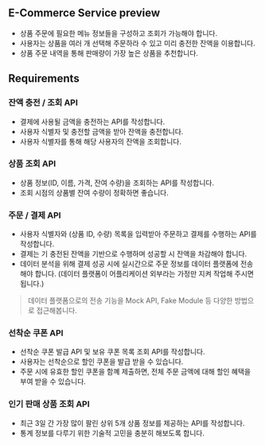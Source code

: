 ## E-Commerce Service preview 
- 상품 주문에 필요한 메뉴 정보들을 구성하고 조회가 가능해야 합니다.
- 사용자는 상품을 여러 개 선택해 주문하라 수 있고 미리 충전한 잔액을 이용합니다.
- 상품 주문 내역을 통해 판매량이 가장 높은 상품을 추천합니다.

## Requirements
### 잔액 충전 / 조회 API
- 결제에 사용될 금액을 충전하는 API를 작성합니다.
- 사용자 식별자 및 충전할 금액을 받아 잔액을 충전합니다.
- 사용자 식별자를 통해 해당 사용자의 잔액을 조회합니다.

### 상품 조회 API
- 상품 정보(ID, 이름, 가격, 잔여 수량)을 조회하는 API를 작성합니다.
- 조회 시점의 상품별 잔여 수량이 정확하면 좋습니다.
  
### 주문 / 결제 API
- 사용자 식별자와 (상품 ID, 수량) 목록을 입력받아 주문하고 결제를 수행하는 API를 작성합니다.
- 결제는 기 충전된 잔액을 기반으로 수행하며 성공할 시 잔액을 차감해야 합니다.
- 데이터 분석을 위해 결제 성공 시에 실시간으로 주문 정보를 데이터 플랫폼에 전송해야 합니다.
  (데이터 플랫폼이 어플리케이션 외부라는 가정만 지켜 작업해 주시면 됩니다.)
> 데이터 플랫폼으로의 전송 기능을 Mock API, Fake Module 등 다양한 방법으로 접근해봅니다.

### 선착순 쿠폰 API
- 선착순 쿠폰 발급 API 및 보유 쿠폰 목록 조회 API를 작성합니다.
- 사용자는 선착순으로 할인 쿠폰을 발급 받을 수 있습니다.
- 주문 시에 유효한 할인 쿠폰을 함꼐 제출하면, 전체 주문 금액에 대해 할인 혜택을 부여 받을 수 있습니다.

### 인기 판매 상품 조회 API
- 최근 3일 간 가장 많이 팔린 상위 5개 상품 정보를 제공하는 API를 작성합니다.
- 통계 정보를 다루기 위한 기술적 고민을 충분히 해보도록 합니다.

